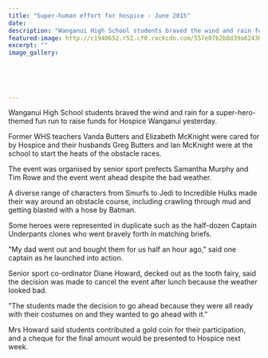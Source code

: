 ```yaml
---
title: "Super-human effort for hospice - June 2015"
date: 
description: "Wanganui High School students braved the wind and rain for a super-hero-themed fun run to raise funds for Hospice Wanganui yesterday, Wanganui Chronicle article on 13/6/15..."
featured-image: http://c1940652.r52.cf0.rackcdn.com/557e07b2b8d39a6243000000/Fun-Run-p5-12.6.15-chronicle-13.6.15.jpg
excerpt: ""
image_gallery:
    
    
    
    
    
---
```


<p>Wanganui High School students braved the wind and rain for a super-hero-themed fun run to raise funds for Hospice Wanganui yesterday.</p>
<p>Former WHS teachers Vanda Butters and Elizabeth McKnight were cared for by Hospice and their husbands Greg Butters and Ian McKnight were at the school to start the heats of the obstacle races.</p>
<p>The event was organised by senior sport prefects Samantha Murphy and Tim Rowe and the event went ahead despite the bad weather.</p>
<p>A diverse range of characters from Smurfs to Jedi to Incredible Hulks made their way around an obstacle course, including crawling through mud and getting blasted with a hose by Batman.</p>
<p>Some heroes were represented in duplicate such as the half-dozen Captain Underpants clones who went bravely forth in matching briefs.</p>
<p>"My dad went out and bought them for us half an hour ago," said one captain as he launched into action.</p>
<p>Senior sport co-ordinator Diane Howard, decked out as the tooth fairy, said the decision was made to cancel the event after lunch because the weather looked bad.</p>
<p>"The students made the decision to go ahead because they were all ready with their costumes on and they wanted to go ahead with it."</p>
<p>Mrs Howard said students contributed a gold coin for their participation, and a cheque for the final amount would be presented to Hospice next week.</p>

